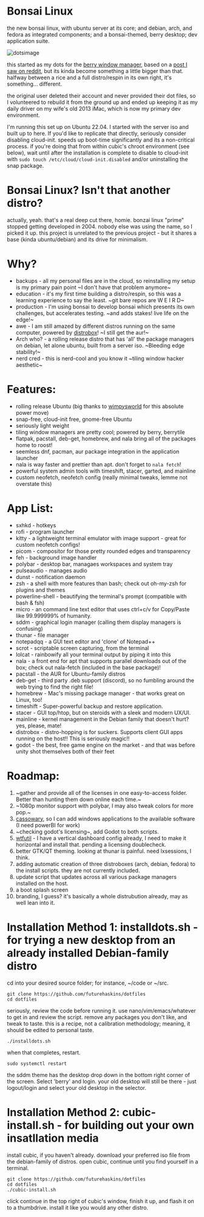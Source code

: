 # Bonsai Linux
the new bonsai linux, with ubuntu server at its core; and debian, arch, and fedora as integrated components; and a bonsai-themed, berry desktop; dev application suite.

![dotsimage](https://user-images.githubusercontent.com/43792895/185729686-4baeb80b-ca64-4734-aa96-1f486143b599.png)

this started as my dots for the [berry window manager](https://github.com/JLErvin/berry), based on a [post I saw on reddit](https://www.reddit.com/r/unixporn/comments/vcphbh/berry_pine/), but its kinda become something a little bigger than that. halfway between a rice and a full distro/respin in its own right, it's something... different. 

the original user deleted their account and never provided their dot files, so I volunteered to rebuild it from the ground up and ended up keeping it as my daily driver on my wife's old 2013 iMac, which is now my primary dev environment.

I'm running this set up on Ubuntu 22.04. I started with the server iso and built up to here. If you'd like to replicate that directly, seriously consider disabling cloud-init. speeds up boot-time significantly and its a non-critical process. if you're doing that from within cubic's chroot environment (see below), wait until after the installation is complete to disable to cloud-init with ```sudo touch /etc/cloud/cloud-init.disabled``` and/or uninstalling the snap package.

# Bonsai Linux? Isn't that another distro?
actually, yeah. that's a real deep cut there, homie. bonzai linux "prime" stopped getting developed in 2004. nobody else was using the name, so I picked it up. this project is unrelated to the previous project - but it shares a base (kinda ubuntu/debian) and its drive for minimalism.

# Why?
 - backups - all my personal files are in the cloud, so reinstalling my setup is my primary pain point \~I don't have that problem anymore~
 - education - it's my first time building a distro/respin, so this was a learning experience to say the least. \~git bare repos are W E I R D~
 - production - I'm using bonsai to develop bonsai which presents its own challenges, but accelerates testing. \~and adds stakes! live life on the edge!~
 - awe - I am still amazed by different distros running on the same computer, powered by [distrobox](https://github.com/89luca89/distrobox)! \~I still get the aur!~
 - Arch who? - a rolling release distro that has 'all' the package managers on debian, let alone ubuntu, built from a server iso. \~Bleeding edge stability!~
 - nerd cred - this is nerd-cool and you know it \~tiling window hacker aesthetic~

# Features:
 - rolling release Ubuntu (big thanks to [wimpysworld](https://github.com/wimpysworld) for this absolute power move)
 - snap-free, cloud-init free, gnome-free Ubuntu
 - seriously light weight
 - tiling window managers are pretty cool; powered by berry, berrytile
 - flatpak, pacstall, deb-get, homebrew, and nala bring all of the packages home to roost!
 - seemless dnf, pacman, aur package integration in the application launcher
 - nala is way faster and prettier than apt. don't forget to ```nala fetch```!
 - powerful system admin tools with timeshift, stacer, garted, and mainline
 - custom neofetch, neofetch config (really minimal tweaks, lemme not overstate this)

# App List:
 - sxhkd - hotkeys
 - rofi - program launcher
 - kitty - a lightweight terminal emulator with image support - great for custom neofetch configs!
 - picom - compositor for those pretty rounded edges and transparency
 - feh - background image handler
 - polybar - desktop bar, managaes workspaces and system tray
 - pulseaudio - manages audio
 - dunst - notification daemon
 - zsh - a shell with more features than bash; check out oh-my-zsh for plugins and themes
 - powerline-shell - beautifying the terminal's prompt (compatible with bash & fsh)
 - micro - an command line text editor that uses ctrl+c/v for Copy/Paste like 99.999999% of humanity.
 - sddm - graphical login manager (calling them display managers is confusing)
 - thunar - file manager
 - notepadqq - a GUI text editor and 'clone' of Notepad++
 - scrot - scriptable screen capturing, from the terminal
 - lolcat - rainbowify all your terminal output by piping it into this
 - nala - a front end for apt that supports parallel downloads out of the box; check out nala-fetch (included in the base package)!
 - pacstall - the AUR for Ubuntu-family distros
 - deb-get - third party .deb support (discord), so no fumbling around the web trying to find the right file!
 - homebrew - Mac's missing package manager - that works great on Linux, too!
 - timeshift - Super-powerful backup and restore application.
 - stacer - GUI top/htop, but on steroids with a sleek and modern UX/UI.
 - mainline - kernel management in the Debian family that doesn't hurt? yes, please, mate!
 - distrobox - distro-hopping is for suckers. Supports client GUI apps running on the host!! This is seriously magic!!
 - godot - the best, free game engine on the market - and that was before unity shot themselves both of their feet
 
# Roadmap:
 1.  ~gather and provide all of the licenses in one easy-to-access folder. Better than hunting them down online each time.~
 2.  ~1080p monitor support with polybar, I may also tweak colors for more pop.~
 3.  [cassowary](https://github.com/casualsnek/cassowary), so I can add windows applications to the available software (I need powerBI for work)
 4.  ~checking godot's licensing~, add Godot to both scripts.
 5.  [wtfutil](https://github.com/wtfutil/wtf) - I have a vertical dashboard config already, I need to make it horizontal and install that. pending a licensing doublecheck.
 6.  better GTK/QT theming. looking at thunar is painful. need lxsessions, I think.
 7.  adding automatic creation of three distroboxes (arch, debian, fedora) to the install scripts. they are not currently included.
 8.  update script that updates across all various package managers installed on the host.
 9.  a boot splash screen
 10. branding, I guess? it's basically a whole distrubution already, may as well lean into it.

# Installation Method 1: installdots.sh - for trying a new desktop from an already installed Debian-family distro
cd into your desired source folder; for instance, ~/code or ~/src. 

```
git clone https://github.com/futurehaskins/dotfiles
cd dotfiles
```
seriously, review the code before running it. use nano/vim/emacs/whatever to get in and review the script. remove any packages you don't like, and tweak to taste. this is a recipe, not a calibration methodology; meaning, it should be edited to personal taste.
```
./installdots.sh
```
when that completes, restart.
```
sudo systemctl restart
```
the sddm theme has the desktop drop down in the bottom right corner of the screen. Select 'berry' and login. your old desktop will still be there - just logout/login and select your old desktop in the selector.

# Installation Method 2: cubic-install.sh - for building out your own insatllation media
install cubic, if you haven't already.
download your preferred iso file from the debian-family of distros.
open cubic, continue until you find yourself in a terminal.
```
git clone https://github.com/futurehaskins/dotfiles
cd dotfiles
./cubic-install.sh
```
click continue in the top right of cubic's window, finish it up, and flash it on to a thumbdrive. install it like you would any other distro.
